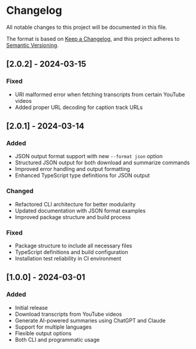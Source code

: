 # Changelog

All notable changes to this project will be documented in this file.

The format is based on [Keep a Changelog](https://keepachangelog.com/en/1.0.0/),
and this project adheres to [Semantic Versioning](https://semver.org/spec/v2.0.0.html).

## [2.0.2] - 2024-03-15

### Fixed

- URI malformed error when fetching transcripts from certain YouTube videos
- Added proper URL decoding for caption track URLs

## [2.0.1] - 2024-03-14

### Added

- JSON output format support with new `--format json` option
- Structured JSON output for both download and summarize commands
- Improved error handling and output formatting
- Enhanced TypeScript type definitions for JSON output

### Changed

- Refactored CLI architecture for better modularity
- Updated documentation with JSON format examples
- Improved package structure and build process

### Fixed

- Package structure to include all necessary files
- TypeScript definitions and build configuration
- Installation test reliability in CI environment

## [1.0.0] - 2024-03-01

### Added

- Initial release
- Download transcripts from YouTube videos
- Generate AI-powered summaries using ChatGPT and Claude
- Support for multiple languages
- Flexible output options
- Both CLI and programmatic usage
